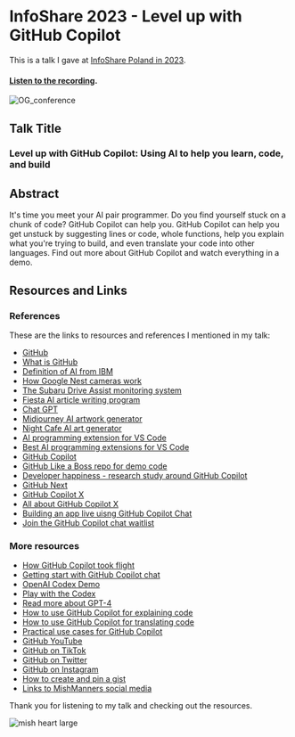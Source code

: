 # InfoShare 2023 - Level up with GitHub Copilot

This is a talk I gave at [InfoShare Poland in 2023](https://infoshare.pl/conference/speakers/#speaker2026).

#### [Listen to the recording](https://infoshare.pl/recordings/level-up-with-github-copilot-o2171gc191-one.html).

![OG_conference](https://github.com/mishmanners/TalksandEvents/assets/36594527/1b90f5a8-41ef-4322-a56d-7d2e51de6188)

## Talk Title

### Level up with GitHub Copilot: Using AI to help you learn, code, and build

## Abstract

It's time you meet your AI pair programmer. Do you find yourself stuck on a chunk of code? GitHub Copilot can help you. GitHub Copilot can help you get unstuck by suggesting lines or code, whole functions, help you explain what you're trying to build, and even translate your code into other languages. Find out more about GitHub Copilot and watch everything in a demo.

## Resources and Links

### References

These are the links to resources and references I mentioned in my talk:

- [GitHub](https://github.com)
- [What is GitHub](https://youtu.be/pBy1zgt0XPc)
- [Definition of AI from IBM](https://www.ibm.com/cloud/learn/what-is-artificial-intelligence)
- [How Google Nest cameras work](https://thenextweb.com/news/google-nest-cam-ai-and-batteries)
- [The Subaru Drive Assist monitoring system](https://www.subaru.com.au/driver-monitoring-system)
- [Fiesta AI article writing program](https://articlefiesta.com/)
- [Chat GPT](https://chat.openai.com/)
- [Midjourney AI artwork generator](https://www.midjourney.com/home/)
- [Night Cafe AI art generator](https://creator.nightcafe.studio/creation/O0iBOpUCgygcGNJsAz9I)
- [AI programming extension for VS Code](https://marketplace.visualstudio.com/items?itemName=GalilAI.aicoding)
- [Best AI programming extensions for VS Code](https://sourceforge.net/software/ai-coding-assistants/integrates-with-visual-studio-code/)
- [GitHub Copilot](https://copilot.github.com/)
- [GitHub Like a Boss repo for demo code](https://github.com/mishmanners/github-like-a-boss)
- [Developer happiness - research study around GitHub Copilot](https://github.blog/2022-09-07-research-quantifying-github-copilots-impact-on-developer-productivity-and-happiness/)
- [GitHub Next](https://githubnext.com/)
- [GitHub Copilot X](https://github.com/features/preview/copilot-x)
- [All about GitHub Copilot X](https://github.blog/2023-03-22-github-copilot-x-the-ai-powered-developer-experience/)
- [Building an app live uisng GitHub Copilot Chat](https://github.blog/2023-05-05-web-summit-rio-2023-building-an-app-in-18-minutes-with-github-copilot-x/)
- [Join the GitHub Copilot chat waitlist](https://github.com/github-copilot/chat_waitlist_signup/join)

### More resources
- [How GitHub Copilot took flight](https://www.youtube.com/watch?v=8JjVNFc2kK4&ab_channel=GitHub)
- [Getting start with GitHub Copilot chat](https://www.youtube.com/watch?v=3surPGP7_4o&ab_channel=GitHub)
- [OpenAI Codex Demo](https://youtu.be/SGUCcjHTmGY)
- [Play with the Codex](https://webcatalog.io/apps/openai-playground/)
- [Read more about GPT-4](https://neuroflash.com/blog/gpt-4-open-ai/)
- [How to use GitHub Copilot for explaining code](https://dev.to/github/understand-your-code-using-github-copilot-5375)
- [How to use GitHub Copilot for translating code](https://dev.to/github/how-to-translate-code-into-other-languages-using-github-copilot-3n6f)
- [Practical use cases for GitHub Copilot](https://dev.to/github/why-use-github-copilot-and-copilot-labs-practical-use-cases-for-the-ai-pair-programmer-4hf4)
- [GitHub YouTube](https://youtube.com/c/github)
- [GitHub on TikTok](https://tiktok.com/github)
- [GitHub on Twitter](https://twitter.com/github)
- [GitHub on Instagram](https://instagram.com/github)
- [How to create and pin a gist](https://dev.to/mishmanners/how-to-create-and-pin-a-gist-on-github-16p0)
- [Links to MishManners social media](https://mishmanners.info)

Thank you for listening to my talk and checking out the resources.

![mish heart large](https://user-images.githubusercontent.com/36594527/195619762-82827b2e-bfdd-49b6-b8df-5b9e15f4f044.png)
